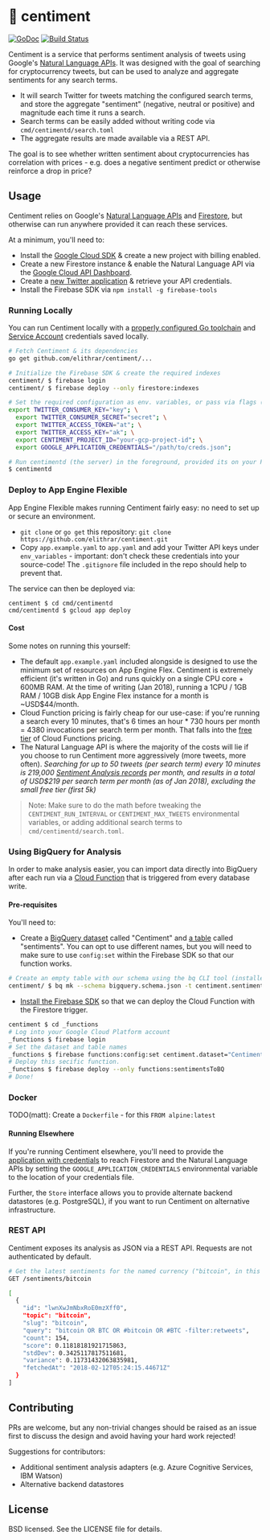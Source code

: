 # 🤖 centiment

[![GoDoc](https://godoc.org/github.com/elithrar/centiment?status.svg)](https://godoc.org/github.com/elithrar/centiment) [![Build Status](https://travis-ci.org/elithrar/centiment.svg?branch=master)](https://travis-ci.org/elithrar/centiment)

Centiment is a service that performs sentiment analysis of tweets using Google's [Natural Language APIs](https://cloud.google.com/natural-language/). It was designed with the goal of searching for cryptocurrency tweets, but can be used to analyze and aggregate sentiments for any search terms.

* It will search Twitter for tweets matching the configured search terms, and store the aggregate "sentiment" (negative, neutral or positive) and magnitude each time it runs a search.
* Search terms can be easily added without writing code via `cmd/centimentd/search.toml`
* The aggregate results are made available via a REST API.

The goal is to see whether written sentiment about cryptocurrencies has correlation with prices - e.g. does a negative sentiment predict or otherwise reinforce a drop in price?

## Usage

Centiment relies on Google's [Natural Language APIs](https://cloud.google.com/natural-language/docs/analyzing-sentiment) and [Firestore](https://firebase.google.com/docs/firestore/), but otherwise can run anywhere provided it can reach these services.

At a minimum, you'll need to:

* Install the [Google Cloud SDK](https://cloud.google.com/sdk/) & create a new project with billing enabled.
* Create a new Firestore instance & enable the Natural Language API via the [Google Cloud API Dashboard](https://console.cloud.google.com/apis/dashboard).
* Create a [new Twitter application](https://apps.twitter.com/) & retrieve your API credentials.
* Install the Firebase SDK via `npm install -g firebase-tools`

### Running Locally

You can run Centiment locally with a [properly configured Go toolchain](https://golang.org/doc/install) and [Service Account](https://console.cloud.google.com/apis/credentials) credentials saved locally.

```sh
# Fetch Centiment & its dependencies
go get github.com/elithrar/centiment/...

# Initialize the Firebase SDK & create the required indexes
centiment/ $ firebase login
centiment/ $ firebase deploy --only firestore:indexes

# Set the required configuration as env. variables, or pass via flags (see: `centiment --help`)
export TWITTER_CONSUMER_KEY="key"; \
  export TWITTER_CONSUMER_SECRET="secret"; \
  export TWITTER_ACCESS_TOKEN="at"; \
  export TWITTER_ACCESS_KEY="ak"; \
  export CENTIMENT_PROJECT_ID="your-gcp-project-id"; \
  export GOOGLE_APPLICATION_CREDENTIALS="/path/to/creds.json";

# Run centimentd (the server) in the foreground, provided its on your PATH:
$ centimentd
```

### Deploy to App Engine Flexible

App Engine Flexible makes running Centiment fairly easy: no need to set up or secure an environment.

* `git clone` or `go get` this repository: `git clone https://github.com/elithrar/centiment.git`
* Copy `app.example.yaml` to `app.yaml` and add your Twitter API keys under `env_variables` - important: don't check these credentials into your source-code! The `.gitignore` file included in the repo should help to prevent that.

The service can then be deployed via:

```
centiment $ cd cmd/centimentd
cmd/centimentd $ gcloud app deploy
```

#### Cost

Some notes on running this yourself:

* The default `app.example.yaml` included alongside is designed to use the minimum set of resources on App Engine Flex. Centiment is extremely efficient (it's written in Go) and runs quickly on a single CPU core + 600MB RAM. At the time of writing (Jan 2018), running a 1CPU / 1GB RAM / 10GB disk App Engine Flex instance for a month is ~USD$44/month.
* Cloud Function pricing is fairly cheap for our use-case: if you're running a search every 10 minutes, that's 6 times an hour \* 730 hours per month = 4380 invocations per search term per month. That falls into the [free tier](https://cloud.google.com/functions/pricing) of Cloud Functions pricing.
* The Natural Language API is where the majority of the costs will lie if you choose to run Centiment more aggressively (more tweets, more often). _Searching for up to 50 tweets (per search term) every 10 minutes is 219,000 [Sentiment Analysis records](https://cloud.google.com/natural-language/pricing) per month, and results in a total of USD$219 per search term per month (as of Jan 2018), excluding the small free tier (first 5k)_

> Note: Make sure to do the math before tweaking the `CENTIMENT_RUN_INTERVAL` or `CENTIMENT_MAX_TWEETS` environmental variables, or adding additional search terms to `cmd/centimentd/search.toml`.

### Using BigQuery for Analysis

In order to make analysis easier, you can import data directly into BigQuery after each run via a [Cloud Function](https://firebase.google.com/docs/functions/firestore-events) that is triggered from every database write.

#### Pre-requisites

You'll need to:

* Create a [BigQuery dataset](https://cloud.google.com/bigquery/docs/datasets#create-dataset) called "Centiment" and [a table](https://cloud.google.com/bigquery/docs/tables) called "sentiments". You can opt to use different names, but you will need to make sure to use `config:set` within the Firebase SDK so that our function works.

```sh
# Create an empty table with our schema using the bq CLI tool (installed with the gcloud SDK)
centiment/ $ bq mk --schema bigquery.schema.json -t centiment.sentiments
```

* [Install the Firebase SDK](https://firebase.google.com/docs/functions/get-started) so that we can deploy the Cloud Function with the Firestore trigger.

```sh
centiment $ cd _functions
# Log into your Google Cloud Platform account
_functions $ firebase login
# Set the dataset and table names
_functions $ firebase functions:config:set centiment.dataset="Centiment" centiment.table="sentiments"
# Deploy this secific function.
_functions $ firebase deploy --only functions:sentimentsToBQ
# Done!
```

### Docker

TODO(matt): Create a `Dockerfile` - for this `FROM alpine:latest`

#### Running Elsewhere

If you're running Centiment elsewhere, you'll need to provide the [application with credentials](https://cloud.google.com/docs/authentication/production) to reach Firestore and the Natural Language APIs by setting the `GOOGLE_APPLICATION_CREDENTIALS` environmental variable to the location of your credentials file.

Further, the `Store` interface allows you to provide alternate backend datastores (e.g. PostgreSQL), if you want to run Centiment on alternative infrastructure.

### REST API

Centiment exposes its analysis as JSON via a REST API. Requests are not authenticated by default.

```sh
# Get the latest sentiments for the named currency ("bitcoin", in this case)
GET /sentiments/bitcoin

[
  {
    "id": "lwnXwJmNbxRoE0mzXff0",
    "topic": "bitcoin",
    "slug": "bitcoin",
    "query": "bitcoin OR BTC OR #bitcoin OR #BTC -filter:retweets",
    "count": 154,
    "score": 0.11818181921715863,
    "stdDev": 0.3425117817511681,
    "variance": 0.11731432063835981,
    "fetchedAt": "2018-02-12T05:24:15.44671Z"
  }
]
```

## Contributing

PRs are welcome, but any non-trivial changes should be raised as an issue first to discuss the design and avoid having your hard work rejected!

Suggestions for contributors:

* Additional sentiment analysis adapters (e.g. Azure Cognitive Services, IBM Watson)
* Alternative backend datastores

## License

BSD licensed. See the LICENSE file for details.
